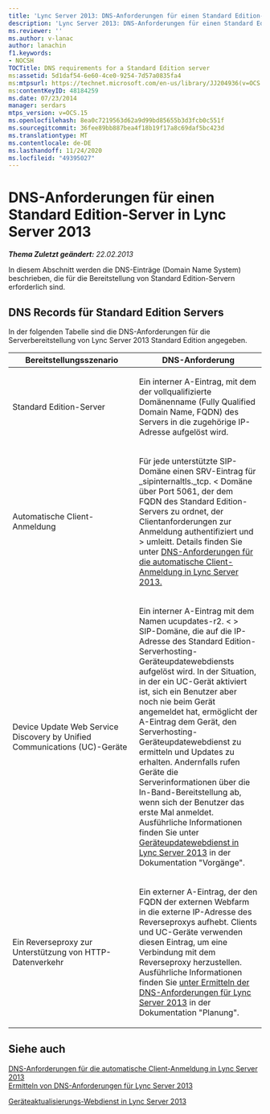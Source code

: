 ```yaml
---
title: 'Lync Server 2013: DNS-Anforderungen für einen Standard Edition-Server'
description: 'Lync Server 2013: DNS-Anforderungen für einen Standard Edition-Server.'
ms.reviewer: ''
ms.author: v-lanac
author: lanachin
f1.keywords:
- NOCSH
TOCTitle: DNS requirements for a Standard Edition server
ms:assetid: 5d1daf54-6e60-4ce0-9254-7d57a0835fa4
ms:mtpsurl: https://technet.microsoft.com/en-us/library/JJ204936(v=OCS.15)
ms:contentKeyID: 48184259
ms.date: 07/23/2014
manager: serdars
mtps_version: v=OCS.15
ms.openlocfilehash: 8ea0c7219563d62a9d99bd85655b3d3fcb0c551f
ms.sourcegitcommit: 36fee89bb887bea4f18b19f17a8c69daf5bc423d
ms.translationtype: MT
ms.contentlocale: de-DE
ms.lasthandoff: 11/24/2020
ms.locfileid: "49395027"
---
```

# <a name="dns-requirements-for-a-standard-edition-server-in-lync-server-2013"></a>DNS-Anforderungen für einen Standard Edition-Server in Lync Server 2013

<div data-xmlns="http://www.w3.org/1999/xhtml">

<div class="topic" data-xmlns="http://www.w3.org/1999/xhtml" data-msxsl="urn:schemas-microsoft-com:xslt" data-cs="https://msdn.microsoft.com/">

<div data-asp="https://msdn2.microsoft.com/asp">



</div>

<div id="mainSection">

<div id="mainBody">

<span> </span>

_**Thema Zuletzt geändert:** 22.02.2013_

In diesem Abschnitt werden die DNS-Einträge (Domain Name System) beschrieben, die für die Bereitstellung von Standard Edition-Servern erforderlich sind.

<div>

## <a name="dns-records-for-standard-edition-servers"></a>DNS Records für Standard Edition Servers

In der folgenden Tabelle sind die DNS-Anforderungen für die Serverbereitstellung von Lync Server 2013 Standard Edition angegeben.


<table>
<colgroup>
<col style="width: 50%" />
<col style="width: 50%" />
</colgroup>
<thead>
<tr class="header">
<th>Bereitstellungsszenario</th>
<th>DNS-Anforderung</th>
</tr>
</thead>
<tbody>
<tr class="odd">
<td><p>Standard Edition-Server</p></td>
<td><p>Ein interner A-Eintrag, mit dem der vollqualifizierte Domänenname (Fully Qualified Domain Name, FQDN) des Servers in die zugehörige IP-Adresse aufgelöst wird.</p></td>
</tr>
<tr class="even">
<td><p>Automatische Client-Anmeldung</p></td>
<td><p>Für jede unterstützte SIP-Domäne einen SRV-Eintrag für _sipinternaltls._tcp. &lt; Domäne über Port 5061, der dem FQDN des Standard Edition-Servers zu ordnet, der Clientanforderungen zur Anmeldung authentifiziert und &gt; umleitt. Details finden Sie unter <a href="lync-server-2013-dns-requirements-for-automatic-client-sign-in.md">DNS-Anforderungen für die automatische Client-Anmeldung in Lync Server 2013.</a></p></td>
</tr>
<tr class="odd">
<td><p>Device Update Web Service Discovery by Unified Communications (UC)-Geräte</p></td>
<td><p>Ein interner A-Eintrag mit dem Namen ucupdates-r2. &lt; &gt; SIP-Domäne, die auf die IP-Adresse des Standard Edition-Serverhosting-Geräteupdatewebdiensts aufgelöst wird. In der Situation, in der ein UC-Gerät aktiviert ist, sich ein Benutzer aber noch nie beim Gerät angemeldet hat, ermöglicht der A-Eintrag dem Gerät, den Serverhosting-Geräteupdatewebdienst zu ermitteln und Updates zu erhalten. Andernfalls rufen Geräte die Serverinformationen über die In-Band-Bereitstellung ab, wenn sich der Benutzer das erste Mal anmeldet. Ausführliche Informationen finden Sie unter <a href="lync-server-2013-device-update-web-service.md">Geräteupdatewebdienst in Lync Server 2013</a> in der Dokumentation "Vorgänge".</p></td>
</tr>
<tr class="even">
<td><p>Ein Reverseproxy zur Unterstützung von HTTP-Datenverkehr</p></td>
<td><p>Ein externer A-Eintrag, der den FQDN der externen Webfarm in die externe IP-Adresse des Reverseproxys aufhebt. Clients und UC-Geräte verwenden diesen Eintrag, um eine Verbindung mit dem Reverseproxy herzustellen. Ausführliche Informationen finden Sie <a href="lync-server-2013-determine-dns-requirements.md">unter Ermitteln der DNS-Anforderungen für Lync Server 2013</a> in der Dokumentation "Planung".</p></td>
</tr>
</tbody>
</table>


</div>

<div>

## <a name="see-also"></a>Siehe auch


[DNS-Anforderungen für die automatische Client-Anmeldung in Lync Server 2013](lync-server-2013-dns-requirements-for-automatic-client-sign-in.md)  
[Ermitteln von DNS-Anforderungen für Lync Server 2013](lync-server-2013-determine-dns-requirements.md)  


[Geräteaktualisierungs-Webdienst in Lync Server 2013](lync-server-2013-device-update-web-service.md)  
  

</div>

</div>

<span> </span>

</div>

</div>

</div>

